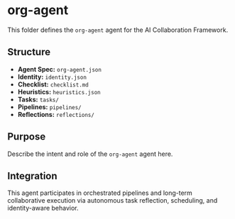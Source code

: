 # org-agent

This folder defines the `org-agent` agent for the AI Collaboration Framework.

## Structure

- **Agent Spec:** `org-agent.json`
- **Identity:** `identity.json`
- **Checklist:** `checklist.md`
- **Heuristics:** `heuristics.json`
- **Tasks:** `tasks/`
- **Pipelines:** `pipelines/`
- **Reflections:** `reflections/`

## Purpose

Describe the intent and role of the `org-agent` agent here.

## Integration

This agent participates in orchestrated pipelines and long-term collaborative execution via autonomous task reflection, scheduling, and identity-aware behavior.
